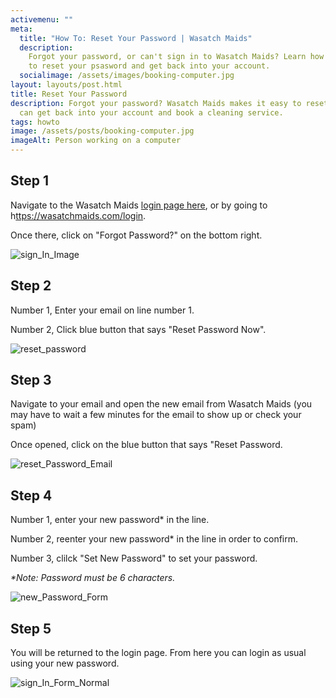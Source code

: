 ```yaml
---
activemenu: ""
meta:
  title: "How To: Reset Your Password | Wasatch Maids"
  description:
    Forgot your password, or can't sign in to Wasatch Maids? Learn how
    to reset your psasword and get back into your account.
  socialimage: /assets/images/booking-computer.jpg
layout: layouts/post.html
title: Reset Your Password
description: Forgot your password? Wasatch Maids makes it easy to reset so you
  can get back into your account and book a cleaning service.
tags: howto
image: /assets/posts/booking-computer.jpg
imageAlt: Person working on a computer
---
```


## Step 1

Navigate to the Wasatch Maids <a href="/login.html">login page here</a>, or by going to h[ttps://wasatchmaids.com/login](https://wasatchmaids.com/login).

Once there, click on "Forgot Password?" on the bottom right.

![sign_In_Image](/assets/posts/sign_in_form.png "Sign In Page")

## Step 2

Number 1, Enter your email on line number 1.

Number 2, Click blue button that says "Reset Password Now".

![reset_password](/assets/posts/reset_password_page.png "Form to Reset Password")

## Step 3

Navigate to your email and open the new email from Wasatch Maids (you may have to wait a few minutes for the email to show up or check your spam)

Once opened, click on the blue button that says "Reset Password.

![reset_Password_Email](/assets/posts/reset_password_email.png "Sample Email to Reset Password")

## Step 4

Number 1, enter your new password\* in the line.

Number 2, reenter your new password\* in the line in order to confirm.

Number 3, clilck "Set New Password" to set your password.

_\*Note: Password must be 6 characters._

![new_Password_Form](/assets/posts/new_password_page.png "Form to Enter New Password")

## Step 5

You will be returned to the login page. From here you can login as usual using your new password.

![sign_In_Form_Normal](/assets/posts/sign_in_form_normal.png "Sign In Page")
